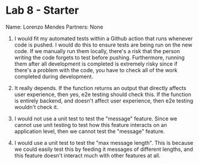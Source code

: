 # Lab 8 - Starter

Name: Lorenzo Mendes 
Partners: None

1. I would fit my automated tests within a Github action that runs whenever code is pushed. I would do this to ensure tests are being run on the new code. If we manually run them locally, there's a risk that the person writing the code forgets to test before pushing. Furthermore, running them after all development is completed is extremely risky since if there's a problem with the code, you have to check all of the work completed during development.

2. It really depends. If the function returns an output that directly affects user experience, then yes, e2e testing should check this. If the function is entirely backend, and doesn't affect user experience, then e2e testing wouldn't check it.

3. I would not use a unit test to test the "message" feature. Since we cannot use unit testing to test how this feature interacts on an application level, then we cannot test the "message" feature.

4. I would use a unit test to test the "max message length". This is because we could easily test this by feeding it messages of different lengths, and this feature doesn't interact much with other features at all.